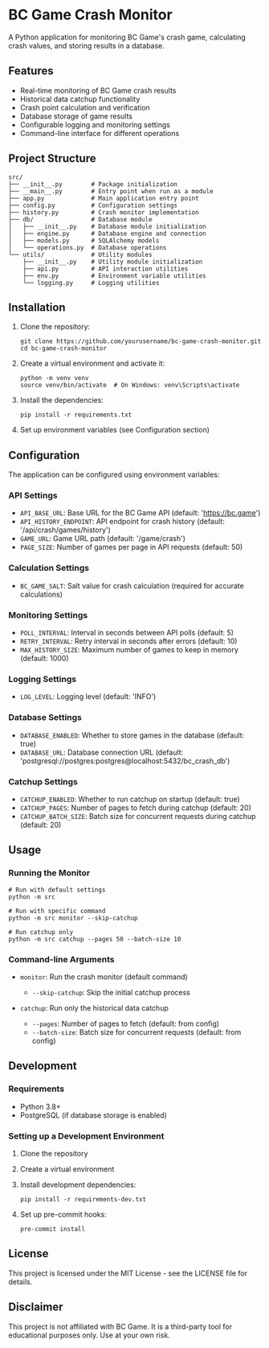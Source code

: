 # BC Game Crash Monitor

A Python application for monitoring BC Game's crash game, calculating crash values, and storing results in a database.

## Features

- Real-time monitoring of BC Game crash results
- Historical data catchup functionality
- Crash point calculation and verification
- Database storage of game results
- Configurable logging and monitoring settings
- Command-line interface for different operations

## Project Structure

```
src/
├── __init__.py        # Package initialization
├── __main__.py        # Entry point when run as a module
├── app.py             # Main application entry point
├── config.py          # Configuration settings
├── history.py         # Crash monitor implementation
├── db/                # Database module
│   ├── __init__.py    # Database module initialization
│   ├── engine.py      # Database engine and connection
│   ├── models.py      # SQLAlchemy models
│   └── operations.py  # Database operations
└── utils/             # Utility modules
    ├── __init__.py    # Utility module initialization
    ├── api.py         # API interaction utilities
    ├── env.py         # Environment variable utilities
    └── logging.py     # Logging utilities
```

## Installation

1. Clone the repository:
   ```
   git clone https://github.com/yourusername/bc-game-crash-monitor.git
   cd bc-game-crash-monitor
   ```

2. Create a virtual environment and activate it:
   ```
   python -m venv venv
   source venv/bin/activate  # On Windows: venv\Scripts\activate
   ```

3. Install the dependencies:
   ```
   pip install -r requirements.txt
   ```

4. Set up environment variables (see Configuration section)

## Configuration

The application can be configured using environment variables:

### API Settings
- `API_BASE_URL`: Base URL for the BC Game API (default: 'https://bc.game')
- `API_HISTORY_ENDPOINT`: API endpoint for crash history (default: '/api/crash/games/history')
- `GAME_URL`: Game URL path (default: '/game/crash')
- `PAGE_SIZE`: Number of games per page in API requests (default: 50)

### Calculation Settings
- `BC_GAME_SALT`: Salt value for crash calculation (required for accurate calculations)

### Monitoring Settings
- `POLL_INTERVAL`: Interval in seconds between API polls (default: 5)
- `RETRY_INTERVAL`: Retry interval in seconds after errors (default: 10)
- `MAX_HISTORY_SIZE`: Maximum number of games to keep in memory (default: 1000)

### Logging Settings
- `LOG_LEVEL`: Logging level (default: 'INFO')

### Database Settings
- `DATABASE_ENABLED`: Whether to store games in the database (default: true)
- `DATABASE_URL`: Database connection URL (default: 'postgresql://postgres:postgres@localhost:5432/bc_crash_db')

### Catchup Settings
- `CATCHUP_ENABLED`: Whether to run catchup on startup (default: true)
- `CATCHUP_PAGES`: Number of pages to fetch during catchup (default: 20)
- `CATCHUP_BATCH_SIZE`: Batch size for concurrent requests during catchup (default: 20)

## Usage

### Running the Monitor

```
# Run with default settings
python -m src

# Run with specific command
python -m src monitor --skip-catchup

# Run catchup only
python -m src catchup --pages 50 --batch-size 10
```

### Command-line Arguments

- `monitor`: Run the crash monitor (default command)
  - `--skip-catchup`: Skip the initial catchup process

- `catchup`: Run only the historical data catchup
  - `--pages`: Number of pages to fetch (default: from config)
  - `--batch-size`: Batch size for concurrent requests (default: from config)

## Development

### Requirements

- Python 3.8+
- PostgreSQL (if database storage is enabled)

### Setting up a Development Environment

1. Clone the repository
2. Create a virtual environment
3. Install development dependencies:
   ```
   pip install -r requirements-dev.txt
   ```

4. Set up pre-commit hooks:
   ```
   pre-commit install
   ```

## License

This project is licensed under the MIT License - see the LICENSE file for details.

## Disclaimer

This project is not affiliated with BC Game. It is a third-party tool for educational purposes only. Use at your own risk.
